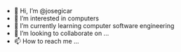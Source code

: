 - 👋 Hi, I’m @josegicar
- 👀 I’m interested in computers
- 🌱 I’m currently learning computer software engineering
- 💞️ I’m looking to collaborate on ...
- 📫 How to reach me ...

<!---
josegicar/josegicar is a ✨ special ✨ repository because its `README.md` (this file) appears on your GitHub profile.
You can click the Preview link to take a look at your changes.
--->
